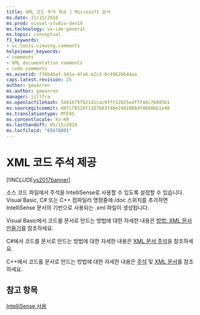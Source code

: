 ```yaml
---
title: XML 코드 주석 제공 | Microsoft 문서
ms.date: 11/15/2016
ms.prod: visual-studio-dev14
ms.technology: vs-ide-general
ms.topic: conceptual
f1_keywords:
- vc.tools.viewing.comments
helpviewer_keywords:
- comments
- XML documentation comments
- code comments
ms.assetid: f36b46af-443a-4fa6-a2c3-0c4962bbd4aa
caps.latest.revision: 25
author: gewarren
ms.author: gewarren
manager: jillfra
ms.openlocfilehash: 5401679f02141cac9fff32025edfff4dc76895b1
ms.sourcegitcommit: 08fc78516f1107b83f46e2401888df4868bb1e40
ms.translationtype: MTE95
ms.contentlocale: ko-KR
ms.lasthandoff: 05/15/2019
ms.locfileid: "65678891"
---
```

# <a name="supplying-xml-code-comments"></a>XML 코드 주석 제공
[!INCLUDE[vs2017banner](../includes/vs2017banner.md)]

소스 코드 파일에서 주석을 IntelliSense로 사용할 수 있도록 설정할 수 있습니다. Visual Basic, C# 또는 C++ 컴파일러 명령줄에 /doc 스위치를 추가하면 IntelliSense 문서의 기반으로 사용되는 .xml 파일이 생성됩니다.  
  
 Visual Basic에서 코드를 문서로 만드는 방법에 대한 자세한 내용은 [방법: XML 문서 만들기](https://msdn.microsoft.com/library/27b5b06c-09b9-496a-8245-f9542d846230)를 참조하세요.  
  
 C#에서 코드를 문서로 만드는 방법에 대한 자세한 내용은 [XML 문서 주석](https://msdn.microsoft.com/library/803b7f7b-7428-4725-b5db-9a6cff273199)을 참조하세요.  
  
 C++에서 코드를 문서로 만드는 방법에 대한 자세한 내용은 [주석](https://msdn.microsoft.com/library/6fcb906c-c264-4083-84bc-373800b2e514) 및 [XML 문서](https://msdn.microsoft.com/library/a1aec1c5-b2d1-4c74-83ae-1dbbbb76b506)를 참조하세요.  
  
## <a name="see-also"></a>참고 항목  
 [IntelliSense 사용](../ide/using-intellisense.md)
